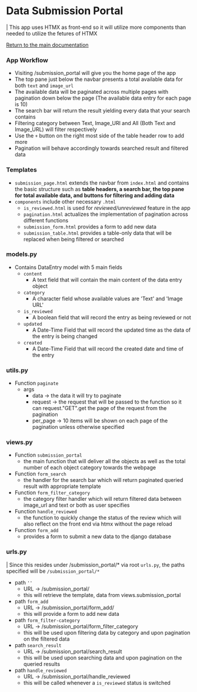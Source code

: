 # Data Submission Portal

| This app uses HTMX as front-end so it will utilize more components than needed to utilize the fetures of HTMX

[Return to the main documentation](documentation.md)

### App Workflow
- Visiting /submission_portal will give you the home page of the app
- The top pane just below the navbar presents a total available data for both `text` and `image_url`
- The available data will be paginated across multiple pages with pagination down below the page (The available data entry for each page is 10)
- The search bar will return the result yielding every data that your search contains
- Filtering category between Text, Image_URl and All (Both Text and Image_URL) will filter respectively
- Use the `+` button on the right most side of the table header row to add more
- Pagination will behave accordingly towards searched result and filtered data

### Templates
- `submission_page.html` extends the navbar from `index.html` and contains the basic structure such as <b>table headers, a search bar, the top pane for total available data, and buttons for filtering and adding data</b>
- `components` include other necessary `.html`
    - `is_reviewed.html` is used for <i>reviewed/unreviewed</i> feature in the app
    - `pagination.html` actualizes the implementation of pagination across different functions
    - `submission_form.html` provides a form to add new data
    - `submission_table.html` provides a table-only data that will be replaced when being filtered or searched

### models.py
- Contains DataEntry model with 5 main fields
    - `content`
        - A text field that will contain the main content of the data entry object
    - `category`
        - A character field whose available values are 'Text' and 'Image URL'
    - `is_reviewed`
        - A boolean field that will record the entry as being reviewed or not
    - `updated`
        - A Date-Time Field that will record the updated time as the data of the entry is being changed
    - `created`
        - A Date-Time Field that will record the created date and time of the entry

### utils.py
- Function `paginate`
    - args
        - data -> the data it will try to paginate
        - request -> the request that will be passed to the function so it can request."GET".get the page of the request from the pagination
        - per_page -> 10 items will be shown on each page of the pagination unless otherwise specified

### views.py
- Function `submission_portal`
    - the main function that will deliver all the objects as well as the total number of each object category towards the webpage
- Function `form_search`
    -  the handler for the search bar which will return paginated queried result with appropriate template
- Function `form_filter_category`
    - the category filter handler which will return filtered data between image_url and text or both as user specifies
- Function `handle_reviewed`
    - the function to quickly change the status of the review which will also reflect on the front end via htmx without the page reload
- Function `form_add`
    - provides a form to submit a new data to the django database

### urls.py
| Since this resides under /submission_portal/* via root `urls.py`, the paths specified will be `/submission_portal/*`
- path `''`
    - URL -> /submission_portal/
    - this will retrieve the template, data from views.submission_portal
- path `form_add`
    - URL -> /submission_portal/form_add/
    - this will provide a form to add new data
- path `form_filter-category`
    - URL -> /submission_portal/form_filter_category
    - this will be used upon filtering data by category and upon pagination on the filtered data
- path `search_result`
    - URL -> /submission_portal/search_result
    - this will be used upon searching data and upon pagination on the queried results
- path `handle_reviewed`
    - URL -> /submission_portal/handle_reviewed
    - this will be called whenever a `is_reviewed` status is switched